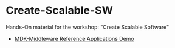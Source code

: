 # Create-Scalable-SW
Hands-On material for the workshop: "Create Scalable Software"

- [MDK-Middleware Reference Applications Demo](Demo/MDK-MW_RefApp.md)
